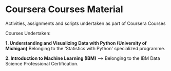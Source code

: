 # Coursera Courses Material
Activities, assignments and scripts undertaken as part of Coursera Courses

Courses Undertaken:

**1. Understanding and Visualizing Data with Python (University of Michigan)** Belonging to the 'Statistics with Python' specialized programme.

**2. Introduction to Machine Learning (IBM)** --> Belonging to the IBM Data Science Professional Certification. 
